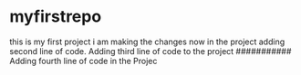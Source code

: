 # myfirstrepo
this is my first project
i am making the changes now in the project 
adding second line of code.
Adding third line of code to the project ###########
Adding fourth line of code in the Projec

